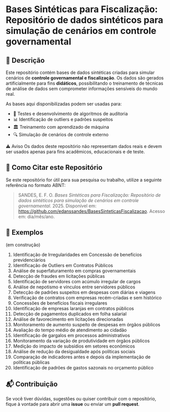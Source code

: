 # Bases Sintéticas para Fiscalização: Repositório de dados sintéticos para simulação de cenários em controle governamental

## 📌 Descrição

Este repositório contém bases de dados sintéticas criadas para simular cenários de **controle governamental e fiscalização**. Os dados são gerados artificialmente para fins **didáticos**, possibilitando o treinamento de técnicas de análise de dados sem comprometer informações sensíveis do mundo real.

As bases aqui disponibilizadas podem ser usadas para:

- 🚀 Testes e desenvolvimento de algoritmos de auditoria
- 📊 Identificação de outliers e padrões suspeitos
- 🏛️ Treinamento com aprendizado de máquina
- 🔍 Simulação de cenários de controle externo

⚠️ Aviso
Os dados deste repositório não representam dados reais e devem ser usados apenas para fins acadêmicos, educacionais e de teste.

## 📖 Como Citar este Repositório  

Se este repositório for útil para sua pesquisa ou trabalho, utilize a seguinte referência no formato ABNT:  

> SANDES, E. F. O. *Bases Sintéticas para Fiscalização: Repositório de dados sintéticos para simulação de cenários em controle governamental*. 2025. Disponível em: https://github.com/edanssandes/BasesSinteticasFiscalizacao. Acesso em: dia/mês/ano.


## 📝 Exemplos

(em construção)
1. Identificação de Irregularidades em Concessão de benefícios previdenciários
1. Identificação de Outliers em Contratos Públicos
1. Análise de superfaturamento em compras governamentais
1. Detecção de fraudes em licitações públicas
1. Identificação de servidores com acúmulo irregular de cargos
1. Análise de nepotismo e vínculos entre servidores públicos
1. Detecção de padrões suspeitos em despesas com diárias e viagens
1. Verificação de contratos com empresas recém-criadas e sem histórico
1. Concessões de benefícios fiscais irregulares
1. Identificação de empresas laranjas em contratos públicos
1. Detecção de pagamentos duplicados em folha salarial
1. Análise de favorecimento em licitações direcionadas
1. Monitoramento de aumento suspeito de despesas em órgãos públicos
1. Avaliação do tempo médio de atendimento ao cidadão
1. Identificação de gargalos em processos administrativos
1. Monitoramento da variação de produtividade em órgãos públicos
1. Medição do impacto de subsídios em setores econômicos
1. Análise de redução da desigualdade após políticas sociais
1. Comparação de indicadores antes e depois da implementação de políticas públicas
1. Identificação de padrões de gastos sazonais no orçamento público

## 📬 Contribuição  

Se você tiver dúvidas, sugestões ou quiser contribuir com o repositório, fique à vontade para abrir uma **issue** ou enviar um **pull request**.  


